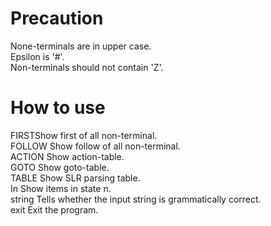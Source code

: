 # Precaution  
None-terminals are in upper case.  
Epsilon is '#'.  
Non-terminals should not contain 'Z'.  
# How to use  
FIRSTShow first of all non-terminal.  
FOLLOW Show follow of all non-terminal.  
ACTION Show action-table.  
GOTO Show goto-table.  
TABLE Show SLR parsing table.  
In Show items in state n.  
string Tells whether the input string is grammatically correct.  
exit Exit the program.  
